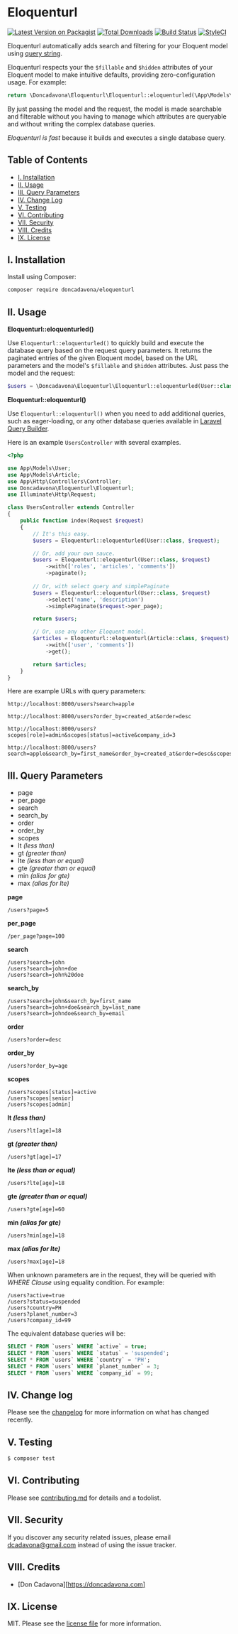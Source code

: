 
# Eloquenturl

[![Latest Version on Packagist][ico-version]][link-packagist]
[![Total Downloads][ico-downloads]][link-downloads]
[![Build Status][ico-travis]][link-travis]
[![StyleCI][ico-styleci]][link-styleci]

Eloquenturl automatically adds search and filtering for your Eloquent model using [query string](https://en.wikipedia.org/wiki/Query_string).

Eloquenturl respects your the `$fillable` and `$hidden` attributes of your Eloquent model to make intuitive defaults, providing zero-configuration usage. For example:

```php
return \Doncadavona\Eloquenturl\Eloquenturl::eloquenturled(\App\Models\User::class, $request)
```

By just passing the model and the request, the model is made searchable and filterable without you having to manage which attributes are queryable and without writing the complex database queries.

_Eloquenturl is fast_ because it builds and executes a single database query.

## Table of Contents

- [I. Installation](#installation)
- [II. Usage](#usage)
- [III. Query Parameters](#query-parameters)
- [IV. Change Log](#change-log)
- [V. Testing](#change-log)
- [VI. Contributing](#contributing)
- [VII. Security](#security)
- [VIII. Credits](#credits)
- [IX. License](#license)

## I. Installation

Install using Composer:

``` bash
composer require doncadavona/eloquenturl
```

## II. Usage

**Eloquenturl::eloquenturled()**

Use `Eloquenturl::eloquenturled()` to quickly build and execute the database query based on the request query parameters. It returns the paginated entries of the given Eloquent model, based on the URL parameters and the model's `$fillable` and `$hidden` attributes. Just pass the model and the request:

```php
$users = \Doncadavona\Eloquenturl\Eloquenturl::eloquenturled(User::class, request());
```

**Eloquenturl::eloquenturl()**

Use `Eloquenturl::eloquenturl()` when you need to add additional queries, such as eager-loading, or any other database queries available in [Laravel Query Builder](http://laravel.com/docs/queries).

Here is an example `UsersController` with several examples.

```php
<?php

use App\Models\User;
use App\Models\Article;
use App\Http\Controllers\Controller;
use Doncadavona\Eloquenturl\Eloquenturl;
use Illuminate\Http\Request;

class UsersController extends Controller
{
    public function index(Request $request)
    {
        // It's this easy.
        $users = Eloquenturl::eloquenturled(User::class, $request);

        // Or, add your own sauce.
        $users = Eloquenturl::eloquenturl(User::class, $request)
            ->with(['roles', 'articles', 'comments'])
            ->paginate();
        
        // Or, with select query and simplePaginate
        $users = Eloquenturl::eloquenturl(User::class, $request)
            ->select('name', 'description')
            ->simplePaginate($request->per_page);

        return $users;

        // Or, use any other Eloquent model.
        $articles = Eloquenturl::eloquenturl(Article::class, $request)
            ->with(['user', 'comments'])
            ->get();

        return $articles;
    }
}
```

Here are example URLs with query parameters:

```http
http://localhost:8000/users?search=apple

http://localhost:8000/users?order_by=created_at&order=desc

http://localhost:8000/users?scopes[role]=admin&scopes[status]=active&company_id=3

http://localhost:8000/users?search=apple&search_by=first_name&order_by=created_at&order=desc&scopes[role]=admin&scopes[status]=active&company_id=3
```

## III. Query Parameters

  - page
  - per_page
  - search
  - search_by
  - order
  - order_by
  - scopes
  - lt _(less than)_
  - gt _(greater than)_
  - lte _(less than or equal)_
  - gte _(greater than or equal)_
  - min _(alias for gte)_
  - max _(alias for lte)_

**page**

```
/users?page=5
```

**per_page**

```
/per_page?page=100
```

**search**

```
/users?search=john
/users?search=john+doe
/users?search=john%20doe
```

**search_by**

```
/users?search=john&search_by=first_name
/users?search=john+doe&search_by=last_name
/users?search=johndoe&search_by=email
```

**order**

```
/users?order=desc
```

**order_by**

```
/users?order_by=age
```

**scopes**

```
/users?scopes[status]=active
/users?scopes[senior]
/users?scopes[admin]
```

**lt _(less than)_**

```
/users?lt[age]=18
```

**gt _(greater than)_**

```
/users?gt[age]=17
```

**lte _(less than or equal)_**

```
/users?lte[age]=18
```

**gte _(greater than or equal)_**

```
/users?gte[age]=60
```

**min _(alias for gte)_**

```
/users?min[age]=18
```

**max _(alias for lte)_**

```
/users?max[age]=18
```

When unknown parameters are in the request, they will be queried with *WHERE Clause* using equality condition. For example:

```http
/users?active=true
/users?status=suspended
/users?country=PH
/users?planet_number=3
/users?company_id=99
```

The equivalent database queries will be:

```sql
SELECT * FROM `users` WHERE `active` = true;
SELECT * FROM `users` WHERE `status` = 'suspended';
SELECT * FROM `users` WHERE `country` = 'PH';
SELECT * FROM `users` WHERE `planet_number` = 3;
SELECT * FROM `users` WHERE `company_id` = 99;
```

## IV. Change log

Please see the [changelog](changelog.md) for more information on what has changed recently.

## V. Testing

``` bash
$ composer test
```

## VI. Contributing

Please see [contributing.md](contributing.md) for details and a todolist.

## VII. Security

If you discover any security related issues, please email dcadavona@gmail.com instead of using the issue tracker.

## VIII. Credits

- [Don Cadavona][https://doncadavona.com]

## IX. License

MIT. Please see the [license file](license.md) for more information.

[ico-version]: https://img.shields.io/packagist/v/doncadavona/eloquenturl.svg?style=flat-square
[ico-downloads]: https://img.shields.io/packagist/dt/doncadavona/eloquenturl.svg?style=flat-square
[ico-travis]: https://img.shields.io/travis/doncadavona/eloquenturl/master.svg?style=flat-square
[ico-styleci]: https://styleci.io/repos/12345678/shield

[link-packagist]: https://packagist.org/packages/doncadavona/eloquenturl
[link-downloads]: https://packagist.org/packages/doncadavona/eloquenturl
[link-travis]: https://travis-ci.org/doncadavona/eloquenturl
[link-styleci]: https://styleci.io/repos/12345678
[link-author]: https://github.com/doncadavona
[link-contributors]: ../../contributors
